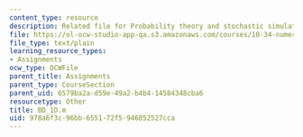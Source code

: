 ```yaml
---
content_type: resource
description: Related file for Probability theory and stochastic simulation.
file: https://ol-ocw-studio-app-qa.s3.amazonaws.com/courses/10-34-numerical-methods-applied-to-chemical-engineering-fall-2005/978a6f3c96bb655172f5946852527cca_BD_1D.m
file_type: text/plain
learning_resource_types:
- Assignments
ocw_type: OCWFile
parent_title: Assignments
parent_type: CourseSection
parent_uid: 6579ba2a-d59e-49a2-b4b4-14584348cba6
resourcetype: Other
title: BD_1D.m
uid: 978a6f3c-96bb-6551-72f5-946852527cca
---
```

